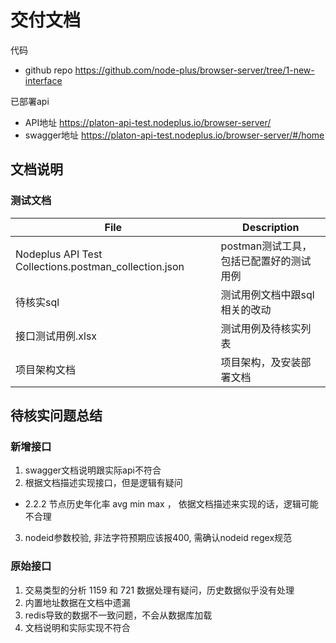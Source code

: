 # 交付文档

代码
- github repo https://github.com/node-plus/browser-server/tree/1-new-interface

已部署api
- API地址 https://platon-api-test.nodeplus.io/browser-server/
- swagger地址 https://platon-api-test.nodeplus.io/browser-server/#/home


## 文档说明
### 测试文档

| File                                                  | Description |
|-------------------------------------------------------|-------------|
| Nodeplus API Test Collections.postman_collection.json | postman测试工具，包括已配置好的测试用例       |
| 待核实sql                                             | 测试用例文档中跟sql相关的改动            |
| 接口测试用例.xlsx                                     | 测试用例及待核实列表            |
| 项目架构文档                                          | 项目架构，及安装部署文档            |


## 待核实问题总结
### 新增接口
1. swagger文档说明跟实际api不符合
2. 根据文档描述实现接口，但是逻辑有疑问
- 2.2.2 节点历史年化率   avg min max ， 依据文档描述来实现的话，逻辑可能不合理
3. nodeid参数校验, 非法字符预期应该报400, 需确认nodeid regex规范

### 原始接口
1. 交易类型的分析  1159 和 721 数据处理有疑问，历史数据似乎没有处理
2. 内置地址数据在文档中遗漏
3. redis导致的数据不一致问题，不会从数据库加载
4. 文档说明和实际实现不符合
